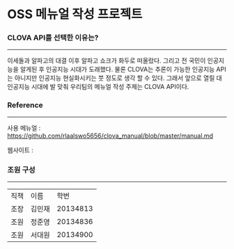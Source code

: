 OSS 메뉴얼 작성 프로젝트
===
### CLOVA API를 선택한 이유는?
---
이세돌과 알파고의 대결 이후 알파고 쇼크가 화두로 떠올랐다. 그리고 전 국민이 인공지능을 알게된 후 인공지능 시대가 도래했다. 물론 CLOVA는 추론이 가능한 인공지능 API는 아니지만 인공지능 현실화시키는 붓 정도로 생각 할 수 있다. 그래서 앞으로 열릴 대 인공지능 시대에 발 맞춰 우리팀의 메뉴얼 작성 주제는 CLOVA API이다. 
### Reference
---
사용 메뉴얼 : https://github.com/rlaalswo5656/clova_manual/blob/master/manual.md

웹사이트 : 

### 조원 구성
---
<table>
<tr> <td>직책</td> <td>이름</td> <td>학번</td> </tr>
<tr> <td>조장</td> <td>김민재</td> <td>20134813</td> </tr>
<tr> <td>조원</td> <td>정준영</td> <td>20134836</td> </tr>
<tr> <td>조원</td> <td>서대원</td> <td>20134900</td> </tr>
</table>